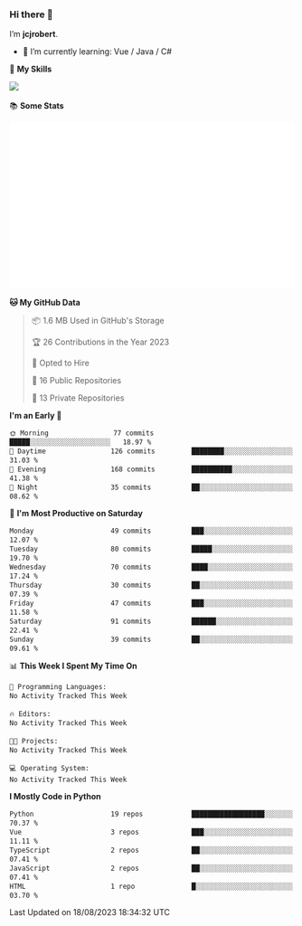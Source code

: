 ### Hi there 👋

I’m **jcjrobert**.

- 🌱 I’m currently learning: Vue / Java / C#

🌟 **My Skills**

![](https://img.shields.io/badge/-Python-3e74a2?style=flat-square&logo=Python&logoColor=fff)

📚 **Some Stats**

![](https://github.com/jcjrobert/github-stats/blob/master/generated/overview.svg)

<!--START_SECTION:waka-->
**🐱 My GitHub Data** 

> 📦 1.6 MB Used in GitHub's Storage 
 > 
> 🏆 26 Contributions in the Year 2023
 > 
> 💼 Opted to Hire
 > 
> 📜 16 Public Repositories 
 > 
> 🔑 13 Private Repositories 
 > 
**I'm an Early 🐤** 

```text
🌞 Morning                77 commits          █████░░░░░░░░░░░░░░░░░░░░   18.97 % 
🌆 Daytime                126 commits         ████████░░░░░░░░░░░░░░░░░   31.03 % 
🌃 Evening                168 commits         ██████████░░░░░░░░░░░░░░░   41.38 % 
🌙 Night                  35 commits          ██░░░░░░░░░░░░░░░░░░░░░░░   08.62 % 
```
📅 **I'm Most Productive on Saturday** 

```text
Monday                   49 commits          ███░░░░░░░░░░░░░░░░░░░░░░   12.07 % 
Tuesday                  80 commits          █████░░░░░░░░░░░░░░░░░░░░   19.70 % 
Wednesday                70 commits          ████░░░░░░░░░░░░░░░░░░░░░   17.24 % 
Thursday                 30 commits          ██░░░░░░░░░░░░░░░░░░░░░░░   07.39 % 
Friday                   47 commits          ███░░░░░░░░░░░░░░░░░░░░░░   11.58 % 
Saturday                 91 commits          ██████░░░░░░░░░░░░░░░░░░░   22.41 % 
Sunday                   39 commits          ██░░░░░░░░░░░░░░░░░░░░░░░   09.61 % 
```


📊 **This Week I Spent My Time On** 

```text
💬 Programming Languages: 
No Activity Tracked This Week

🔥 Editors: 
No Activity Tracked This Week

🐱‍💻 Projects: 
No Activity Tracked This Week

💻 Operating System: 
No Activity Tracked This Week
```

**I Mostly Code in Python** 

```text
Python                   19 repos            ██████████████████░░░░░░░   70.37 % 
Vue                      3 repos             ███░░░░░░░░░░░░░░░░░░░░░░   11.11 % 
TypeScript               2 repos             ██░░░░░░░░░░░░░░░░░░░░░░░   07.41 % 
JavaScript               2 repos             ██░░░░░░░░░░░░░░░░░░░░░░░   07.41 % 
HTML                     1 repo              █░░░░░░░░░░░░░░░░░░░░░░░░   03.70 % 
```




 Last Updated on 18/08/2023 18:34:32 UTC
<!--END_SECTION:waka-->
